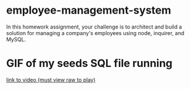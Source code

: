 # employee-management-system
In this homework assignment, your challenge is to architect and build a solution for managing a company's employees using node, inquirer, and MySQL.

# GIF of my seeds SQL file running
<a href="seedscreen.gif" title="My SQL seed">link to video (must view raw to play)</a>

